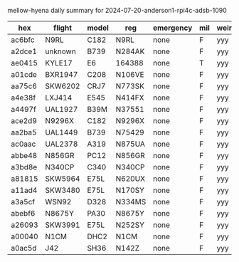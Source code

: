 mellow-hyena daily summary for 2024-07-20-anderson1-rpi4c-adsb-1090

|hex|flight|model|reg|emergency|mil|weirdo|
|--|--|--|--|--|--|--|
|ac6bfc|N9RL|C182|N9RL|none|F|yyy|
|a2dce1|unknown|B739|N284AK|none|F|yyy|
|ae0415|KYLE17|E6|164388|none|T|yyy|
|a01cde|BXR1947|C208|N106VE|none|F|yyy|
|aa75c6|SKW6202|CRJ7|N773SK|none|F|yyy|
|a4e38f|LXJ414|E545|N414FX|none|F|yyy|
|a4497f|UAL1927|B39M|N37551|none|F|yyy|
|ace2d9|N9296X|C182|N9296X|none|F|yyy|
|aa2ba5|UAL1449|B739|N75429|none|F|yyy|
|ac0aac|UAL2378|A319|N875UA|none|F|yyy|
|abbe48|N856GR|PC12|N856GR|none|F|yyy|
|a3bd8e|N340CP|C340|N340CP|none|F|yyy|
|a81815|SKW5964|E75L|N620UX|none|F|yyy|
|a11ad4|SKW3480|E75L|N170SY|none|F|yyy|
|a3a5cf|WSN92|D328|N334MS|none|F|yyy|
|abebf6|N8675Y|PA30|N8675Y|none|F|yyy|
|a26093|SKW3991|E75L|N252SY|none|F|yyy|
|a00040|N1CM|DHC2|N1CM|none|F|yyy|
|a0ac5d|J42|SH36|N142Z|none|F|yyy|
